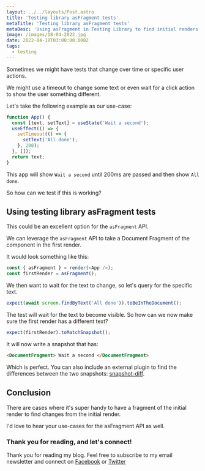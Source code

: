 ```yaml
---
layout: ../../layouts/Post.astro
title: 'Testing library asFragment tests'
metaTitle: 'Testing library asFragment tests'
metaDesc: 'Using asFragment in Testing Library to find initial renders'
image: /images/18-04-2022.jpg
date: 2022-04-18T03:00:00.000Z
tags:
  - testing
---
```


Sometimes we might have tests that change over time or specific user actions.

We might use a timeout to change some text or even wait for a click action to show the user something different.

Let's take the following example as our use-case:

```js
function App() {
  const [text, setText] = useState('Wait a second');
  useEffect(() => {
    setTimeout(() => {
      setText('All done');
    }, 200);
  }, []);
  return text;
}
```

This app will show `Wait a second` until 200ms are passed and then show `All done`.

So how can we test if this is working?

## Using testing library asFragment tests

This could be an excellent option for the `asFragment` API.

We can leverage the `asFragment` API to take a Document Fragment of the component in the first render.

It would look something like this:

```js
const { asFragment } = render(<App />);
const firstRender = asFragment();
```

We then want to wait for the text to change, so let's query for the specific text.

```js
expect(await screen.findByText('All done')).toBeInTheDocument();
```

The test will wait for the text to become visible.
So how can we now make sure the first render has a different text?

```js
expect(firstRender).toMatchSnapshot();
```

It will now write a snapshot that has:

```html
<DocumentFragment> Wait a second </DocumentFragment>
```

Which is perfect.
You can also include an external plugin to find the differences between the two snapshots: [snapshot-diff](https://github.com/jest-community/snapshot-diff).

## Conclusion

There are cases where it's super handy to have a fragment of the initial render to find changes from the initial render.

I'd love to hear your use-cases for the asFragment API as well.

### Thank you for reading, and let's connect!

Thank you for reading my blog. Feel free to subscribe to my email newsletter and connect on [Facebook](https://www.facebook.com/DailyDevTipsBlog) or [Twitter](https://twitter.com/DailyDevTips1)
